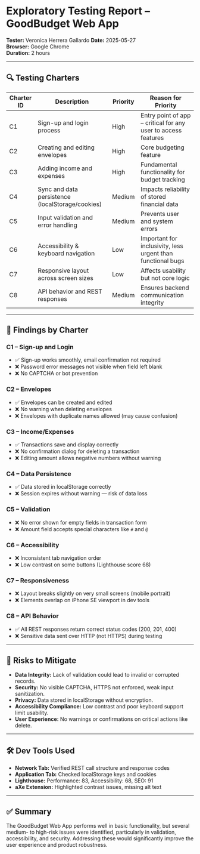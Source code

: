 # Exploratory Testing Report – GoodBudget Web App
**Tester:** Veronica Herrera Gallardo 
**Date:** 2025-05-27  
**Browser:** Google Chrome  
**Duration:** 2 hours  

---

## 🔍 Testing Charters

| Charter ID | Description | Priority | Reason for Priority |
|------------|-------------|----------|---------------------|
| C1         | Sign-up and login process | High | Entry point of app – critical for any user to access features |
| C2         | Creating and editing envelopes | High | Core budgeting feature |
| C3         | Adding income and expenses | High | Fundamental functionality for budget tracking |
| C4         | Sync and data persistence (localStorage/cookies) | Medium | Impacts reliability of stored financial data |
| C5         | Input validation and error handling | Medium | Prevents user and system errors |
| C6         | Accessibility & keyboard navigation | Low | Important for inclusivity, less urgent than functional bugs |
| C7         | Responsive layout across screen sizes | Low | Affects usability but not core logic |
| C8         | API behavior and REST responses | Medium | Ensures backend communication integrity |

---

## 📝 Findings by Charter

### C1 – Sign-up and Login
- ✅ Sign-up works smoothly, email confirmation not required
- ❌ Password error messages not visible when field left blank
- ❌ No CAPTCHA or bot prevention

### C2 – Envelopes
- ✅ Envelopes can be created and edited
- ❌ No warning when deleting envelopes
- ❌ Envelopes with duplicate names allowed (may cause confusion)

### C3 – Income/Expenses
- ✅ Transactions save and display correctly
- ❌ No confirmation dialog for deleting a transaction
- ❌ Editing amount allows negative numbers without warning

### C4 – Data Persistence
- ✅ Data stored in localStorage correctly
- ❌ Session expires without warning — risk of data loss

### C5 – Validation
- ❌ No error shown for empty fields in transaction form
- ❌ Amount field accepts special characters like `#` and `@`

### C6 – Accessibility
- ❌ Inconsistent tab navigation order
- ❌ Low contrast on some buttons (Lighthouse score 68)

### C7 – Responsiveness
- ❌ Layout breaks slightly on very small screens (mobile portrait)
- ❌ Elements overlap on iPhone SE viewport in dev tools

### C8 – API Behavior
- ✅ All REST responses return correct status codes (200, 201, 400)
- ❌ Sensitive data sent over HTTP (not HTTPS) during testing

---

## 🧨 Risks to Mitigate

- **Data Integrity:** Lack of validation could lead to invalid or corrupted records.
- **Security:** No visible CAPTCHA, HTTPS not enforced, weak input sanitization.
- **Privacy:** Data stored in localStorage without encryption.
- **Accessibility Compliance:** Low contrast and poor keyboard support limit usability.
- **User Experience:** No warnings or confirmations on critical actions like delete.

---

## 🛠 Dev Tools Used

- **Network Tab:** Verified REST call structure and response codes  
- **Application Tab:** Checked localStorage keys and cookies  
- **Lighthouse:** Performance: 83, Accessibility: 68, SEO: 91  
- **aXe Extension:** Highlighted contrast issues, missing alt text

---

## ✅ Summary

The GoodBudget Web App performs well in basic functionality, but several medium- to high-risk issues were identified, particularly in validation, accessibility, and security. Addressing these would significantly improve the user experience and product robustness.

